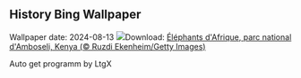 ## History Bing Wallpaper
Wallpaper date: 2024-08-13
![](https://www.bing.com/th?id=OHR.ElephantsAmboseli_FR-CA6073879669_UHD.jpg&w=1000)Download: [Éléphants d'Afrique, parc national d'Amboseli, Kenya (© Ruzdi Ekenheim/Getty Images)](https://www.bing.com/th?id=OHR.ElephantsAmboseli_FR-CA6073879669_UHD.jpg)

Auto get programm by LtgX
